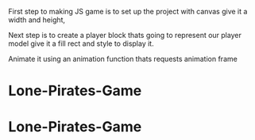First step to making JS game is to set up the project with canvas 
give it a width and height,
<!-- const canvas = document.querySelector("canvas");
const ctx = canvas.getContext("2d"); 
ALWAYS
ctx.fillStyle = "white";
ctx.fillRect(0, 0, canvas.width, canvas.height);

 -->
 Next step is to create a player block thats going to represent our player model
 give it a fill rect and style to display it.

 Animate it using an animation function thats requests animation frame  
# Lone-Pirates-Game
# Lone-Pirates-Game

